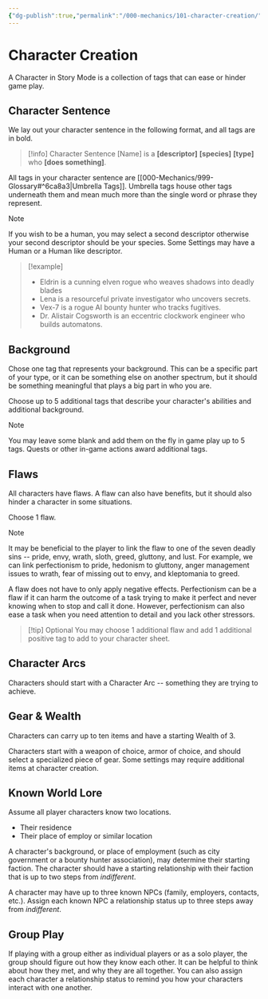 ```yaml
---
{"dg-publish":true,"permalink":"/000-mechanics/101-character-creation/"}
---
```


# Character Creation

A Character in Story Mode is a collection of tags that can ease or hinder game play. 

## Character Sentence 

We lay out your character sentence in the following format, and all tags are in bold.

> [!info] Character Sentence
> \[Name] is a **\[descriptor]** **\[species]** **\[type]** who **\[does something]**.  

All tags in your character sentence are [[000-Mechanics/999-Glossary#^6ca8a3\|Umbrella Tags]]. Umbrella tags house other tags underneath them and mean much more than the single word or phrase they represent.

> [!note]
> If you wish to be a human, you may select a second descriptor otherwise your second descriptor should be your species. Some Settings may have a Human or a Human like descriptor.

> [!example]
> * Eldrin is a cunning elven rogue who weaves shadows into deadly blades
> * Lena is a resourceful private investigator who uncovers secrets.
> * Vex-7 is a rogue AI bounty hunter who tracks fugitives.
> * Dr. Alistair Cogsworth is an eccentric clockwork engineer who builds automatons.

## Background

Chose one tag that represents your background. This can be a specific part of your type, or it can be something else on another spectrum, but it should be something meaningful that plays a big part in who you are.

Choose up to 5 additional tags that describe your character's abilities and additional background. 

> [!note]
> You may leave some blank and add them on the fly in game play up to 5 tags. Quests or other in-game actions award additional tags.

## Flaws

All characters have flaws. A flaw can also have benefits, but it should also hinder a character in some situations.

Choose 1 flaw. 

> [!note]
> It may be beneficial to the player to link the flaw to one of the seven deadly sins -- pride, envy, wrath, sloth, greed, gluttony, and lust. For example, we can link perfectionism to pride, hedonism to gluttony, anger management issues to wrath, fear of missing out to envy, and kleptomania to greed.
> 
> A flaw does not have to only apply negative effects. Perfectionism can be a flaw if it can harm the outcome of a task trying to make it perfect and never knowing when to stop and call it done. However, perfectionism can also ease a task when you need attention to detail and you lack other stressors.

> [!tip] Optional
> You may choose 1 additional flaw and add 1 additional positive tag to add to your character sheet.

## Character Arcs

Characters should start with a Character Arc -- something they are trying to achieve.

## Gear & Wealth

Characters can carry up to ten items and have a starting Wealth of 3.

Characters start with a weapon of choice, armor of choice, and should select a specialized piece of gear. Some settings may require additional items at character creation. 

## Known World Lore

Assume all player characters know two locations.
* Their residence
* Their place of employ or similar location

A character's background, or place of employment (such as city government or a bounty hunter association), may determine their starting faction. The character should have a starting relationship with their faction that is up to two steps from _indifferent_.

A character may have up to three known NPCs (family, employers, contacts, etc.). Assign each known NPC a relationship status up to three steps away from _indifferent_.

## Group Play

If playing with a group either as individual players or as a solo player, the group should figure out how they know each other.  It can be helpful to think about how they met, and why they are all together.  You can also assign each character a relationship status to remind you how your characters interact with one another.
